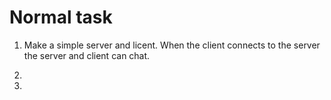
# Normal task

1. Make a simple server and licent. When the client connects to the server the server and client can chat.

2.

3.
